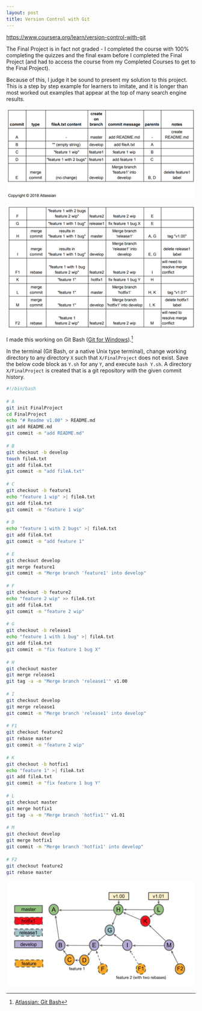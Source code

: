```yaml
---
layout: post
title: Version Control with Git
---
```


<https://www.coursera.org/learn/version-control-with-git>

The Final Project is in fact not graded - I completed the course with 100% completing the quizzes and the final exam before I completed
the Final Project (and had to access the course from my Completed Courses to get to the Final Project).

Because of this, I judge it be sound to present my solution to this project. This is a step by step example for learners to imitate,
and it is longer than most worked out examples that appear at the top of many search engine results.

[![© 2018 Atlassian](/assets/images/screenshots/FP1.png)](https://www.coursera.org/learn/version-control-with-git)

[![© 2018 Atlassian](/assets/images/screenshots/FP2.png)](https://www.coursera.org/learn/version-control-with-git)

I made this working on Git Bash ([Git for Windows](https://gitforwindows.org/)).[^1]

[^1]: [Atlassian: Git Bash](https://www.atlassian.com/git/tutorials/git-bash)

In the terminal (Git Bash, or a native Unix type terminal), change working directory to
any directory `X` such that `X/FinalProject` does not exist.
Save the below code block as `Y.sh` for any `Y`, and execute `bash Y.sh`.
A directory `X/FinalProject` is created that is a git repository with the given
commit history.

```bash
#!/bin/bash

# A
git init FinalProject
cd FinalProject
echo "# Readme v1.00" > README.md
git add README.md
git commit -m "add README.md"

# B
git checkout -b develop
touch fileA.txt
git add fileA.txt
git commit -m "add fileA.txt"

# C
git checkout -b feature1
echo "feature 1 wip" >| fileA.txt
git add fileA.txt
git commit -m "feature 1 wip"

# D
echo "feature 1 with 2 bugs" >| fileA.txt
git add fileA.txt
git commit -m "add feature 1"

# E
git checkout develop
git merge feature1
git commit -m "Merge branch 'feature1' into develop"

# F
git checkout -b feature2
echo "feature 2 wip" >> fileA.txt
git add fileA.txt
git commit -m "feature 2 wip"

# G
git checkout -b release1
echo "feature 1 with 1 bug" >| fileA.txt
git add fileA.txt
git commit -m "fix feature 1 bug X"

# H
git checkout master
git merge release1
git tag -a -m "Merge branch 'release1'" v1.00

# I
git checkout develop
git merge release1
git commit -m "Merge branch 'release1' into develop"

# F1
git checkout feature2
git rebase master
git commit -m "feature 2 wip"

# K
git checkout -b hotfix1
echo "feature 1" >| fileA.txt
git add fileA.txt
git commit -m "fix feature 1 bug Y"

# L
git checkout master
git merge hotfix1
git tag -a -m "Merge branch 'hotfix1'" v1.01

# M
git checkout develop
git merge hotfix1
git commit -m "Merge branch 'hotfix1' into develop"

# F2
git checkout feature2
git rebase master
```

[![Commit graph. © 2018 Atlassian](/assets/images/screenshots/FP3.png)](https://www.coursera.org/learn/version-control-with-git)